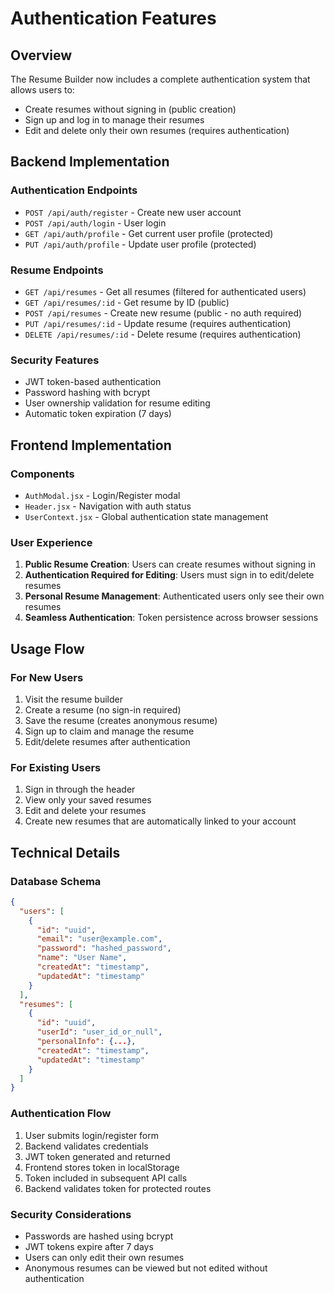 # Authentication Features

## Overview
The Resume Builder now includes a complete authentication system that allows users to:
- Create resumes without signing in (public creation)
- Sign up and log in to manage their resumes
- Edit and delete only their own resumes (requires authentication)

## Backend Implementation

### Authentication Endpoints
- `POST /api/auth/register` - Create new user account
- `POST /api/auth/login` - User login
- `GET /api/auth/profile` - Get current user profile (protected)
- `PUT /api/auth/profile` - Update user profile (protected)

### Resume Endpoints
- `GET /api/resumes` - Get all resumes (filtered for authenticated users)
- `GET /api/resumes/:id` - Get resume by ID (public)
- `POST /api/resumes` - Create new resume (public - no auth required)
- `PUT /api/resumes/:id` - Update resume (requires authentication)
- `DELETE /api/resumes/:id` - Delete resume (requires authentication)

### Security Features
- JWT token-based authentication
- Password hashing with bcrypt
- User ownership validation for resume editing
- Automatic token expiration (7 days)

## Frontend Implementation

### Components
- `AuthModal.jsx` - Login/Register modal
- `Header.jsx` - Navigation with auth status
- `UserContext.jsx` - Global authentication state management

### User Experience
1. **Public Resume Creation**: Users can create resumes without signing in
2. **Authentication Required for Editing**: Users must sign in to edit/delete resumes
3. **Personal Resume Management**: Authenticated users only see their own resumes
4. **Seamless Authentication**: Token persistence across browser sessions

## Usage Flow

### For New Users
1. Visit the resume builder
2. Create a resume (no sign-in required)
3. Save the resume (creates anonymous resume)
4. Sign up to claim and manage the resume
5. Edit/delete resumes after authentication

### For Existing Users
1. Sign in through the header
2. View only your saved resumes
3. Edit and delete your resumes
4. Create new resumes that are automatically linked to your account

## Technical Details

### Database Schema
```json
{
  "users": [
    {
      "id": "uuid",
      "email": "user@example.com",
      "password": "hashed_password",
      "name": "User Name",
      "createdAt": "timestamp",
      "updatedAt": "timestamp"
    }
  ],
  "resumes": [
    {
      "id": "uuid",
      "userId": "user_id_or_null",
      "personalInfo": {...},
      "createdAt": "timestamp",
      "updatedAt": "timestamp"
    }
  ]
}
```

### Authentication Flow
1. User submits login/register form
2. Backend validates credentials
3. JWT token generated and returned
4. Frontend stores token in localStorage
5. Token included in subsequent API calls
6. Backend validates token for protected routes

### Security Considerations
- Passwords are hashed using bcrypt
- JWT tokens expire after 7 days
- Users can only edit their own resumes
- Anonymous resumes can be viewed but not edited without authentication 